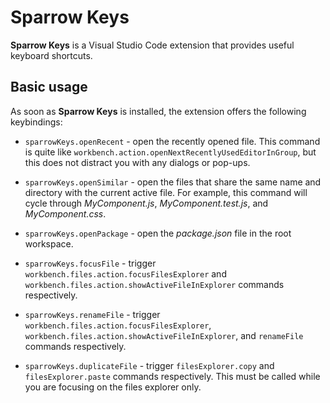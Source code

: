 # Sparrow Keys

**Sparrow Keys** is a Visual Studio Code extension that provides useful keyboard shortcuts.

## Basic usage

As soon as **Sparrow Keys** is installed, the extension offers the following keybindings:

- `sparrowKeys.openRecent` - open the recently opened file. This command is quite like `workbench.action.openNextRecentlyUsedEditorInGroup`, but this does not distract you with any dialogs or pop-ups.

- `sparrowKeys.openSimilar` - open the files that share the same name and directory with the current active file. For example, this command will cycle through _MyComponent.js_, _MyComponent.test.js_, and _MyComponent.css_.

- `sparrowKeys.openPackage` - open the _package.json_ file in the root workspace.

- `sparrowKeys.focusFile` - trigger `workbench.files.action.focusFilesExplorer` and `workbench.files.action.showActiveFileInExplorer` commands respectively.

- `sparrowKeys.renameFile` - trigger `workbench.files.action.focusFilesExplorer`, `workbench.files.action.showActiveFileInExplorer`, and `renameFile` commands respectively.

- `sparrowKeys.duplicateFile` - trigger `filesExplorer.copy` and `filesExplorer.paste` commands respectively. This must be called while you are focusing on the files explorer only.

